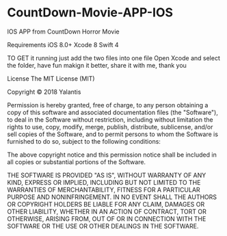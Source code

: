 # CountDown-Movie-APP-IOS
IOS APP from CountDown Horror Movie

Requirements
iOS 8.0+
Xcode 8
Swift 4

TO GET it running just add the two files into one file
Open Xcode and select the folder, have fun makign it better, share it with me, thank you

License
The MIT License (MIT)

Copyright © 2018 Yalantis

Permission is hereby granted, free of charge, to any person obtaining a copy of this software and associated documentation files (the "Software"), to deal in the Software without restriction, including without limitation the rights to use, copy, modify, merge, publish, distribute, sublicense, and/or sell copies of the Software, and to permit persons to whom the Software is furnished to do so, subject to the following conditions:

The above copyright notice and this permission notice shall be included in all copies or substantial portions of the Software.

THE SOFTWARE IS PROVIDED "AS IS", WITHOUT WARRANTY OF ANY KIND, EXPRESS OR IMPLIED, INCLUDING BUT NOT LIMITED TO THE WARRANTIES OF MERCHANTABILITY, FITNESS FOR A PARTICULAR PURPOSE AND NONINFRINGEMENT. IN NO EVENT SHALL THE AUTHORS OR COPYRIGHT HOLDERS BE LIABLE FOR ANY CLAIM, DAMAGES OR OTHER LIABILITY, WHETHER IN AN ACTION OF CONTRACT, TORT OR OTHERWISE, ARISING FROM, OUT OF OR IN CONNECTION WITH THE SOFTWARE OR THE USE OR OTHER DEALINGS IN THE SOFTWARE.
